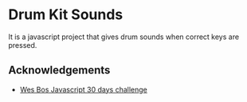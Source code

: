 # Drum Kit Sounds

It is a javascript project that gives drum sounds when correct keys are pressed.


## Acknowledgements

 - [Wes Bos Javascript 30 days challenge](https://github.com/suyogxd/JavaScript30/tree/master/01%20-%20JavaScript%20Drum%20Kit)

